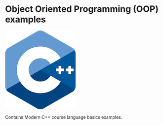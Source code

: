 # Object Oriented Programming (OOP) examples

![logo](../../docs/pictures/logo.png)

Contains Modern C++ course language basics examples.
